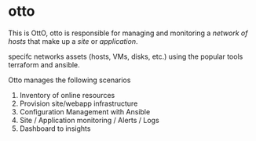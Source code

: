 # otto

This is OttO, otto is responsible for managing and monitoring a
_network of hosts_ that make up a _site_ or _application_.


specifc networks assets (hosts, VMs, disks, etc.) using the popular
tools terraform and ansible.

Otto manages the following scenarios

1. Inventory of online resources
1. Provision site/webapp infrastructure
2. Configuration Management with Ansible
3. Site / Application monitoring / Alerts / Logs
4. Dashboard to insights



